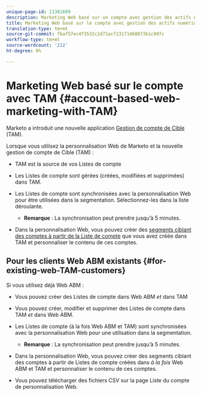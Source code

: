 ```yaml
---
unique-page-id: 11381689
description: Marketing Web basé sur un compte avec gestion des actifs numériques - Documentation sur le marketing - Documentation sur le produit
title: Marketing Web basé sur le compte avec gestion des actifs numériques
translation-type: tm+mt
source-git-commit: fbaf57ec4f3532c2d71acf23171d60873b1c997c
workflow-type: tm+mt
source-wordcount: '212'
ht-degree: 0%

---
```



# Marketing Web basé sur le compte avec TAM {#account-based-web-marketing-with-TAM}

Marketo a introduit une nouvelle application [Gestion de compte de Cible](https://docs.marketo.com/display/docs/account+based+marketing) (TAM).

Lorsque vous utilisez la personnalisation Web de Marketo et la nouvelle gestion de compte de Cible (TAM) :

* TAM est la source de vos Listes de compte
* Les Listes de compte sont gérées (créées, modifiées et supprimées) dans TAM.
* Les Listes de compte sont synchronisées avec la personnalisation Web pour être utilisées dans la segmentation. Sélectionnez-les dans la liste déroulante.

   * **Remarque** : La synchronisation peut prendre jusqu’à 5 minutes.

* Dans la personnalisation Web, vous pouvez créer des [segments ciblant des comptes à partir de la Liste de compte](/help/marketo/product-docs/web-personalization/account-based-web-marketing/create-a-new-account-list.md) que vous avez créée dans TAM et personnaliser le contenu de ces comptes.

## Pour les clients Web ABM existants {#for-existing-web-TAM-customers}

Si vous utilisez déjà Web ABM :

* Vous pouvez créer des Listes de compte dans Web ABM _et_ dans TAM
* Vous pouvez créer, modifier et supprimer des Listes de compte dans TAM _et_ dans Web ABM.
* Les Listes de compte (à la fois Web ABM et TAM) sont synchronisées avec la personnalisation Web pour une utilisation dans la segmentation.

   * **Remarque** : La synchronisation peut prendre jusqu’à 5 minutes.

* Dans la personnalisation Web, vous pouvez créer des segments ciblant des comptes à partir de Listes de compte créées dans _à la fois_ Web ABM et TAM et personnaliser le contenu de ces comptes.
* Vous pouvez télécharger des fichiers CSV sur la page Liste du compte de personnalisation Web.
